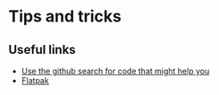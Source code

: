 # Tips and tricks

## Useful links

- [Use the github search for code that might help you](https://github.com/search?q=org%3Aflathub+search&type=code)
- [Flatpak](https://flatpak.org/)
